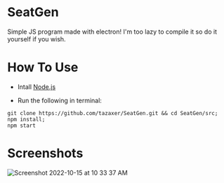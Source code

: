# SeatGen
Simple JS program made with electron! I'm too lazy to compile it so do it yourself if you wish.

# How To Use
- Intall [Node.js](https://nodejs.org/)

- Run the following in terminal:
```
git clone https://github.com/tazaxer/SeatGen.git && cd SeatGen/src;
npm install;
npm start
```
# Screenshots
![Screenshot 2022-10-15 at 10 33 37 AM](https://user-images.githubusercontent.com/80547849/195975098-49d6c5f8-8ce2-402f-b1c7-6996fade479e.png)
